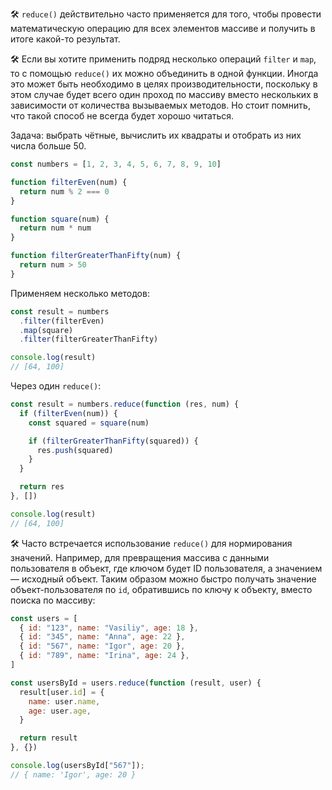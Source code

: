 🛠 `reduce()` действительно часто применяется для того, чтобы провести математическую операцию для всех элементов массиве и получить в итоге какой-то результат.

🛠 Если вы хотите применить подряд несколько операций `filter` и `map`, то с помощью `reduce()` их можно объединить в одной функции. Иногда это может быть необходимо в целях производительности, поскольку в этом случае будет всего один проход по массиву вместо нескольких в зависимости от количества вызываемых методов. Но стоит помнить, что такой способ не всегда будет хорошо читаться.

Задача: выбрать чётные, вычислить их квадраты и отобрать из них числа больше 50.

```js
const numbers = [1, 2, 3, 4, 5, 6, 7, 8, 9, 10]

function filterEven(num) {
  return num % 2 === 0
}

function square(num) {
  return num * num
}

function filterGreaterThanFifty(num) {
  return num > 50
}
```

Применяем несколько методов:

```js
const result = numbers
  .filter(filterEven)
  .map(square)
  .filter(filterGreaterThanFifty)

console.log(result)
// [64, 100]
```

Через один `reduce()`:

```js
const result = numbers.reduce(function (res, num) {
  if (filterEven(num)) {
    const squared = square(num)

    if (filterGreaterThanFifty(squared)) {
      res.push(squared)
    }
  }

  return res
}, [])

console.log(result)
// [64, 100]
```

🛠 Часто встречается использование `reduce()` для нормирования значений. Например, для превращения массива с данными пользователя в объект, где ключом будет ID пользователя, а значением — исходный объект. Таким образом можно быстро получать значение объект-пользователя по `id`, обратившись по ключу к объекту, вместо поиска по массиву:

```js
const users = [
  { id: "123", name: "Vasiliy", age: 18 },
  { id: "345", name: "Anna", age: 22 },
  { id: "567", name: "Igor", age: 20 },
  { id: "789", name: "Irina", age: 24 },
]

const usersById = users.reduce(function (result, user) {
  result[user.id] = {
    name: user.name,
    age: user.age,
  }

  return result
}, {})

console.log(usersById["567"]);
// { name: 'Igor', age: 20 }
```
